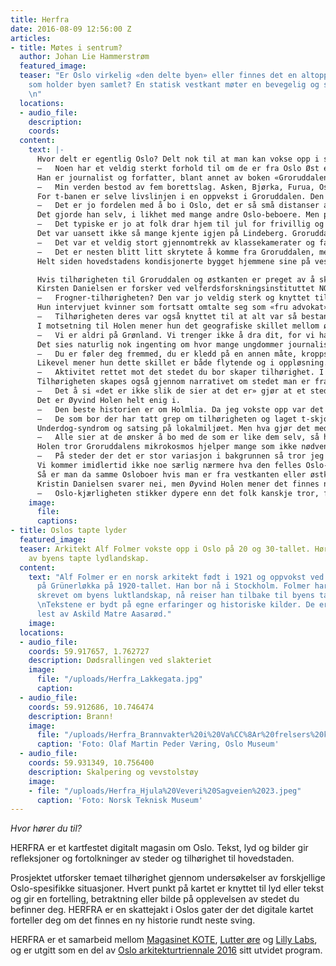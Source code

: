 ```yaml
---
title: Herfra
date: 2016-08-09 12:56:00 Z
articles:
- title: Møtes i sentrum?
  author: Johan Lie Hammerstrøm
  featured_image: 
  teaser: "Er Oslo virkelig «den delte byen» eller finnes det en altoppslukende «Oslo-ånd»
    som holder byen samlet? En statisk vestkant møter en bevegelig og søkende østkant.
    \n"
  locations:
  - audio_file: 
    description: 
    coords: 
  content:
    text: |-
      Hvor delt er egentlig Oslo? Delt nok til at man kan vokse opp i samme by og føle at man er fra to forskjellige byer? Når Delillos synger om å gå brisen hjem via Bygdøy Allé rister de på hodet på Tveita? Og stirrer de forlegent på skotuppene oppe på Vinderen når Kenneth Engebretsen rapper om at junkiene på Haugenstua spiser rå kjøttdeig?
      –   Noen har et veldig sterkt forhold til om de er fra Oslo Øst eller Oslo Vest, men like mange har et problematisk forhold til det samme. Jeg tror tilhørigheten til Oslo trumfer det meste, man lærer seg så raskt å bruke hele byen, sier Øyvind Holen.
      Han er journalist og forfatter, blant annet av boken «Groruddalen», som handler om oppvekst og tilhørighet til Oslos mest folkerike bydel. I Holens barndom handlet Groruddalen om et mikrokosmos diktert av drabantbyplanlegging og sporveiens sans for passende lengde mellom stoppesteder.
      –   Min verden bestod av fem borettslag. Asken, Bjørka, Furua, Ospa eller Pilen. Også kjente vi litt vagt til Furuset og Trosterud som var nabostasjonene på t-banen, sier Holen.
      For t-banen er selve livslinjen i en oppvekst i Groruddalen. Den starter som viktig identitetsmarkør i barndommen («Hvilket stopp er du fra?»), til å bli en effektiv integreringsmaskin mellom øst og vest i tenårene.
      –   Det er jo fordelen med å bo i Oslo, det er så små distanser at i det man er gammel nok til å ta t-banen alene så trekker man inn mot sentrum for å utforske resten av byen, sier Holen.
      Det gjorde han selv, i likhet med mange andre Oslo-beboere. Men plutselig er man blitt så gammel at det blir for smått å være fra Lindeberg. For ingen som ikke kommer fra Groruddalen vet hvor det er. Da Holen dro i militæret var han plutselig «fra Oslo» og identiteten til T-banestoppet ble sakte visket ut. Det årlige identitetspåfyllet som de fleste i Norge gjennomgår ved juletider ble han mer eller mindre berøvet.
      –   Det typiske er jo at folk drar hjem til jul for frivillig og ufrivillig møte gamle venner på andre juledag. Men Lindeberg er jo en liten drabantby, så den festen var jo i Oslo sentrum, sier Holen.
      Det var uansett ikke så mange kjente igjen på Lindeberg. Groruddalen var et sted man kjøpte sin første leilighet, men man skulle videre derfra.
      –   Det var et veldig stort gjennomtrekk av klassekamerater og familievenner, man var vant til at de forsvant og flyttet videre, sier Holen som mener den transitoriske følelsen holder seg den dag i dag.
      –   Det er nesten blitt litt skrytete å komme fra Groruddalen, men du skal helst ikke fortsatt bo der hvis du har lykkes da, sier Holen tørt.
      Helt siden hovedstadens kondisjonerte bygget hjemmene sine på vestsiden av byen for å slippe røyken fra fabrikkene langs Akerselva har Oslo operert med klare sosiale skiller. På sitt aller grelleste er forskjellen i forventet levealder nesten 12 år avhengig av hvilke bydeler man sammenlikner med. Og fasiten lå klar allerede i 1994 da FAFO publiserte rapporten «Den delte byen». Det er vanskelig å ikke se for meg at noen av disse sosioøkonomiske faktorene som ligger bak spiller inn i hvilken tilhørighet man bygger til det felles fenomenet Oslo.

      Hvis tilhørigheten til Groruddalen og østkanten er preget av å skulle videre, enten med T-banen til sentrum eller til neste steg på klassestigen, så kan kanskje det motsatte sies for vestkanten?
      Kirsten Danielsen er forsker ved velferdsforskningsinstituttet NOVA og studerte på 80-tallet såkalte «kondisjonerte» Frogner-fruer.
      –   Frogner-tilhørigheten? Den var jo veldig sterk og knyttet til forferdelig mange minner om det «store livet» som riktignok nok var blitt en del mindre etter hvert som alderen tok på, sier Danielsen.
      Hun intervjuet kvinner som fortsatt omtalte seg som «fru advokat» og som bodde i leiligheter hvor kun mannens navn stod på dørskiltet.
      –   Tilhørigheten deres var også knyttet til at alt var så bestandig og at ingen ting var byttet ut. De var på en måte blitt en del av interiøret, sier Danielsen.
      I motsetning til Holen mener hun det geografiske skillet mellom øst og vest er uoverskridbart. Hun tror de færreste fra ungdommer fra Bærum har besøkt Groruddalen og vice versa. Da forfatter Maja Lunde skrev ungdomsromanen «Battle» i 2014 gjorde Nettavisen en enquête med ungdommen fra Fronger og Tveita.
      –   Vi er aldri på Grønland. Vi trenger ikke å dra dit, for vi har alt vi trenger her, sa Frogner-representant Nora Andreassen til avisens utsendte.
      Det sies naturlig nok ingenting om hvor mange ungdommer journalisten intervjuet for å få tak i dette overskriftspoenget, men Tveita-ungdommen svarte med samme mynt: De ville ikke «ha noe å gjøre med de blærete vestkantfolka». Danielsen tror mangelen på integrasjon gjør at man bygger seg et mentalt kart over hvor man er fra.
      –   Du er føler deg fremmed, du er kledd på en annen måte, kroppsspråket ditt er annerledes, dialekten er annerledes. Det er så mange ting som peker ut at du er annerledes, sier Danielsen om hva hun tror skillet består i.
      Likevel mener hun dette skillet er både flytende og i oppløsning. Delvis på grunn av måten man har begynt å bygge tilhørighet på østkanten. Oslo kommunes storstilte prosjekt Groruddalssatsningen går igjen.
      –   Aktivitet rettet mot det stedet du bor skaper tilhørighet. I dag har jeg nettopp vært på et nytt bibliotek på Furuset. Det er så lett tilgjengelig, og det er sted kan oppsøke uten å ha noe spesifikt ærend. Slike åpne steder skaper tilhørighet, sier Danielsen.
      Tilhørigheten skapes også gjennom narrativet om stedet man er fra. Å skulle motbevise folks fordommer forandrer måten man tenker på sitt eget opphavssted.
      –   Det å si «det er ikke slik de sier at det er» gjør at et sted forandrer seg mentalt. Det blir et helt annet sted for deg bare ved at du forteller det, sier Danielsen.
      Det er Øyvind Holen helt enig i.
      –   Den beste historien er om Holmlia. Da jeg vokste opp var det stedet alle vitsene dreide seg om: «Hva lukter banen til Holmlia?». Det var gjenger, trøbbel og ghetto.
      –   De som bor der har tatt grep om tilhørigheten og laget t-skjorter og festivaler og rett og slett skryt opp Holmlia til å bli et sted i verden, sier Holen.
      Underdog-syndrom og satsing på lokalmiljøet. Men hva gjør det med tilhørigheten at Oslo Øst har Norges har mest sammensatte befolkning?
      –   Alle sier at de ønsker å bo med de som er like dem selv, så homogenitet tror jeg er en form for forutsetning for tilhørighet. I noen av drabantbyene er tilhørigheten skapt av et etnisk nettverk, fordi det er så mange fra familien din som der. Så da handler det mer om at man har folk man er glad i nær seg enn akkurat hvor det er, sier Danielsen som også har arbeidet med flere forskningsprosjekter på Romsås og Furuset.
      Holen tror Groruddalens mikrokosmos hjelper mange som ikke nødvendigvis føler seg helt som nordmenn å ha noe «de er fra».
      –   På steder der det er stor variasjon i bakgrunnen så tror jeg selve stedet blir en identitetsmarkør. Jeg tror når du har jugoslavere, somaliere og pakistanere, så føler i alle fall jeg at alle ser på seg selv som de er fra Rommen, Furuset eller Holmlia. Jeg er usikker på om identiteten til Briskeby er så viktig når miljøet er veldig homogent. Jeg vet at det er lettere for folk å si at «jeg er fra Furuset» enn å si «jeg er norsk» for da møter du så mye motstand fordi mange ser på deg som «ikke norsk».
      Vi kommer imidlertid ikke noe særlig nærmere hva den felles Oslo-kjærligheten består i. Sentrum blir av mange avskrevet som en handlegate med Storting og slott, et nasjonalt symbol mer enn en bymarkør. Oslo har til og med to fotballag som ikke kan utstå hverandre – et rivaleri som brenner med de eksakt samme sosioøkonomiske skillelinjene som i resten av debatten.
      Så er man da samme Osloboer hvis man er fra vestkanten eller østkanten? Når det kommer til forskjeller som måles i inntekt og levealder er saken avgjort: Det skal mange Groruddalssatsinger til før vestkantens forsprang er i nærheten av innhentet. Dermed må vi tilbake til de mer esoteriske verdiene – er Oslo-ånden sterk nok til å glatte over skillene?
      Kristin Danielsen svarer nei, men Øyvind Holen mener det finnes noe der ute. Noe som er større og vakrere enn det hoverende bergensere og sutrete trøndere kan forstå når de prater om Oslo i nedsettende ordelag.
      –   Oslo-kjærligheten stikker dypere enn det folk kanskje tror, forskjellen er nok at mange også hater Oslo. Folk som bodde her litt og ikke taklet det. Jeg tror forskjellen fra Bergen og Trondheim er at det er mye lettere å bli Osloboer enn bergenser eller trønder. De mest ihuga Vålerenga-fansene viser seg jo som regel å være innflyttere, sier Holen og smiler.
    image:
      file: 
      captions: 
- title: Oslos tapte lyder
  featured_image: 
  teaser: Arkitekt Alf Folmer vokste opp i Oslo på 20 og 30-tallet. Hør hans beskrivelser
    av byens tapte lydlandskap.
  content:
    text: "Alf Folmer er en norsk arkitekt født i 1921 og oppvokst ved Dælenenga idrettsplass
      på Grünerløkka på 1920-tallet. Han bor nå i Stockholm. Folmer har tidligere
      skrevet om byens luktlandskap, nå reiser han tilbake til byens tapte lydverden.
      \nTekstene er bydt på egne erfaringer og historiske kilder. De er redigert og
      lest av Askild Matre Aasarød."
    image: 
  locations:
  - audio_file: 
    coords: 59.917657, 1.762727
    description: Dødsrallingen ved slakteriet
    image:
      file: "/uploads/Herfra_Lakkegata.jpg"
      caption: 
  - audio_file: 
    coords: 59.912686, 10.746474
    description: Brann!
    image:
      file: "/uploads/Herfra_Brannvakter%20i%20Va%CC%8Ar%20frelsers%20kirke.jpeg"
      caption: 'Foto: Olaf Martin Peder Væring, Oslo Museum'
  - audio_file: 
    coords: 59.931349, 10.756400
    description: Skalpering og vevstolstøy
    image:
    - file: "/uploads/Herfra_Hjula%20Veveri%20Sagveien%2023.jpeg"
      caption: 'Foto: Norsk Teknisk Museum'
---
```


*Hvor hører du til?*

HERFRA er et kartfestet digitalt magasin om Oslo. Tekst, lyd og bilder gir refleksjoner og fortolkninger av steder og tilhørighet til hovedstaden.

Prosjektet utforsker temaet tilhørighet gjennom undersøkelser av forskjellige Oslo-spesifikke situasjoner. Hvert punkt på kartet er knyttet til lyd eller tekst og gir en fortelling, betraktning eller bilde på opplevelsen av stedet du befinner deg.
HERFRA er en skattejakt i Oslos gater der det digitale kartet forteller deg om det finnes en ny historie rundt neste sving.

HERFRA er et samarbeid mellom [Magasinet KOTE](http://www.magasinetkote.no/), [Lutter øre](https://lutterore.com/) og [Lilly Labs](http://lillylabs.no/), og er utgitt som en del av [Oslo arkitekturtriennale 2016](http://oslotriennale.no/) sitt utvidet program.
